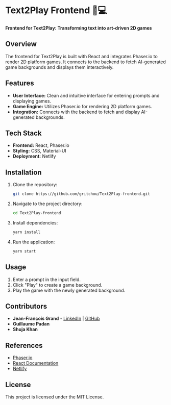 # Text2Play Frontend 🎨💻

**Frontend for Text2Play: Transforming text into art-driven 2D games**

## Overview
The frontend for Text2Play is built with React and integrates Phaser.io to render 2D platform games. It connects to the backend to fetch AI-generated game backgrounds and displays them interactively.

## Features
- **User Interface:** Clean and intuitive interface for entering prompts and displaying games.
- **Game Engine:** Utilizes Phaser.io for rendering 2D platform games.
- **Integration:** Connects with the backend to fetch and display AI-generated backgrounds.

## Tech Stack
- **Frontend:** React, Phaser.io
- **Styling:** CSS, Material-UI
- **Deployment:** Netlify

## Installation
1. Clone the repository:
    ```sh
    git clone https://github.com/gritchou/Text2Play-frontend.git
    ```
2. Navigate to the project directory:
    ```sh
    cd Text2Play-frontend
    ```
3. Install dependencies:
    ```sh
    yarn install
    ```
4. Run the application:
    ```sh
    yarn start
    ```

## Usage
1. Enter a prompt in the input field.
2. Click "Play" to create a game background.
3. Play the game with the newly generated background.

## Contributors
- **Jean-François Grand** - [LinkedIn](https://www.linkedin.com/in/jfgrand) | [GitHub](https://github.com/gritchou)
- **Guillaume Padan**
- **Shuja Khan**

## References
- [Phaser.io](https://phaser.io/)
- [React Documentation](https://reactjs.org/docs/getting-started.html)
- [Netlify](https://www.netlify.com/)

## License
This project is licensed under the MIT License.
